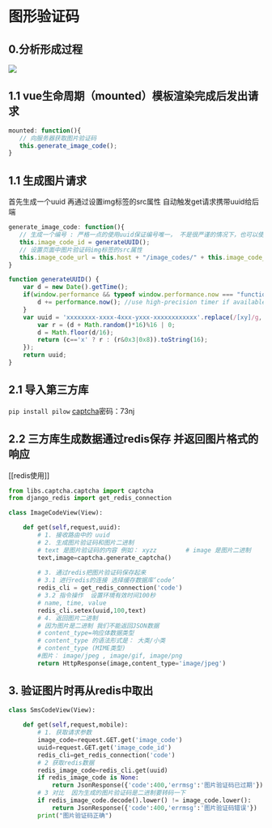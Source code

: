 # 图形验证码
## 0.分析形成过程
![](https://gitee.com/sinoeast/imgs/raw/master/img/20220805224827.png)

## 1.1 vue生命周期（mounted）模板渲染完成后发出请求

```js
mounted: function(){  
   // 向服务器获取图片验证码  
   this.generate_image_code();  
}
```
## 1.1 生成图片请求
首先生成一个uuid 
再通过设置img标签的src属性 自动触发get请求携带uuid给后端
```js
generate_image_code: function(){  
   // 生成一个编号 : 严格一点的使用uuid保证编号唯一， 不是很严谨的情况下，也可以使用时间戳  
   this.image_code_id = generateUUID();  
   // 设置页面中图片验证码img标签的src属性  
   this.image_code_url = this.host + "/image_codes/" + this.image_code_id + "/";  
}
```
```js
function generateUUID() {  
    var d = new Date().getTime();  
    if(window.performance && typeof window.performance.now === "function"){  
        d += performance.now(); //use high-precision timer if available  
    }  
    var uuid = 'xxxxxxxx-xxxx-4xxx-yxxx-xxxxxxxxxxxx'.replace(/[xy]/g, function(c) {  
        var r = (d + Math.random()*16)%16 | 0;  
        d = Math.floor(d/16);  
        return (c=='x' ? r : (r&0x3|0x8)).toString(16);  
    });  
    return uuid;  
}
```
## 2.1 导入第三方库
`pip install pilow`
[captcha](https://pan.baidu.com/s/1T8zgDclXruou-pjtAjsw_A)密码：73nj
## 2.2 三方库生成数据通过redis保存 并返回图片格式的响应
[[redis使用]]
```python
from libs.captcha.captcha import captcha
from django_redis import get_redis_connection

class ImageCodeView(View):  

	def get(self,request,uuid):  
        # 1. 接收路由中的 uuid        
        # 2. 生成图片验证码和图片二进制  
        # text 是图片验证码的内容 例如： xyzz        # image 是图片二进制  
        text,image=captcha.generate_captcha()  
  
        # 3. 通过redis把图片验证码保存起来  
        # 3.1 进行redis的连接 选择缓存数据库‘code’
        redis_cli = get_redis_connection('code')  
        # 3.2 指令操作  设置环境有效时间100秒
        # name, time, value  
        redis_cli.setex(uuid,100,text)  
        # 4. 返回图片二进制  
        # 因为图片是二进制 我们不能返回JSON数据  
        # content_type=响应体数据类型  
        # content_type 的语法形式是： 大类/小类  
        # content_type (MIME类型)  
        #图片： image/jpeg , image/gif, image/png        
        return HttpResponse(image,content_type='image/jpeg')
```
## 3. 验证图片时再从redis中取出 

```python
class SmsCodeView(View):  
  
    def get(self,request,mobile):  
        # 1. 获取请求参数  
        image_code=request.GET.get('image_code')  
        uuid=request.GET.get('image_code_id')   
        redis_cli=get_redis_connection('code')  
        # 2 获取redis数据  
        redis_image_code=redis_cli.get(uuid)  
        if redis_image_code is None:  
            return JsonResponse({'code':400,'errmsg':'图片验证码已过期'})  
        # 3 对比  因为生成的图片验证码是二进制要转码一下
        if redis_image_code.decode().lower() != image_code.lower():  
            return JsonResponse({'code':400,'errmsg':'图片验证码错误'}) 
        print("图片验证码正确")
```


